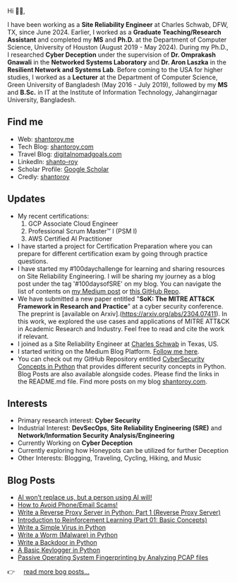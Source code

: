 
Hi 👋🏻,

I have been working as a **Site Reliability Engineer** at Charles Schwab, DFW, TX, since June 2024. Earlier, I worked as a **Graduate Teaching/Research Assistant** and completed my **MS** and **Ph.D.** at the Department of Computer Science, University of Houston (August 2019 - May 2024). During my Ph.D., I researched **Cyber Deception** under the supervision of **Dr. Omprakash Gnawali** in the **Networked Systems Laboratory** and **Dr. Aron Laszka** in the **Resilient Network and Systems Lab**. Before coming to the USA for higher studies, I worked as a **Lecturer** at the Department of Computer Science, Green University of Bangladesh (May 2016 - July 2019), followed by my **MS** and **B.Sc.** in IT at the Institute of Information Technology, Jahangirnagar University, Bangladesh.

## Find me

- Web: [shantoroy.me][2]
- Tech Blog: [shantoroy.com][3]
- Travel Blog: [digitalnomadgoals.com](https://digitalnomadgoals.com/)
- LinkedIn: [shanto-roy][4]
- Scholar Profile: [Google Scholar](https://scholar.google.com/citations?user=OMGYMbwAAAAJ&hl=en)
- Credly: [shantoroy](https://www.credly.com/users/shantoroy)

## Updates
- My recent certifications:
  1. GCP Associate Cloud Engineer
  2. Professional Scrum Master™ I (PSM I)
  3. AWS Certified AI Practitioner
- I have started a project for Certification Preparation where you can prepare for different certification exam by going through practice questions.
- I have started my #100daychallenge for learning and sharing resources on Site Reliability Engineering. I will be sharing my journey as a blog post under the tag '#100daysofSRE' on my blog. You can navigate the list of contents on [my Medium post](https://medium.com/@shantoroy/learning-about-site-reliability-engineering-with-the-100daysofsre-challenge-66380323c0d1) or [this GitHub Repo](https://www.google.com/url?q=https%3A%2F%2Fgithub.com%2Fshantoroy%2Fsite-reliability-engineering-101&sa=D). 
- We have submitted a new paper entitled "**SoK: The MITRE ATT&CK Framework in Research and Practice**" at a cyber security conference. The preprint is [available on Arxiv].(https://arxiv.org/abs/2304.07411). In this work, we explored the use cases and applications of MITRE ATT&CK in Academic Research and Industry. Feel free to read and cite the work if relevant.
- I joined as a Site Reliability Engineer at [Charles Schwab](https://www.schwab.com/) in Texas, US.
- I started writing on the Medium Blog Platform. [Follow me here](https://medium.com/@shantoroy). 
- You can check out my GitHub Repository entitled [CyberSecurity Concepts in Python](https://github.com/shantoroy/intro-2-cybersecurity-in-python) that provides different security concepts in Python. Blog Posts are also available alongside codes. Please find the links in the README.md file. Find more posts on my blog [shantoroy.com](https://shantoroy.com/).


## Interests
- Primary research interest: **Cyber Security**
- Industrial Interest: **DevSecOps**, **Site Reliability Engineering (SRE)** and **Network/Information Security Analysis/Engineering**
- Currently Working on **Cyber Deception**
- Currently exploring how Honeypots can be utilized for further Deception
- Other Interests: Blogging, Traveling, Cycling, Hiking, and Music


## Blog Posts
- [AI won’t replace us, but a person using AI will!](https://medium.com/@shantoroy/ai-wont-replace-us-but-a-person-using-ai-will-d73d84c665ce)
- [How to Avoid Phone/Email Scams!](https://medium.com/@shantoroy/how-to-avoid-phone-email-scams-fb7294f0701f)
- [Write a Reverse Proxy Server in Python: Part 1 (Reverse Proxy Server)](https://shantoroy.com/network/write-a-reverse-proxy-server-in-python/)
- [Introduction to Reinforcement Learning (Part 01: Basic Concepts)](https://shantoroy.com/reinforcement-learning/intro-to-reinforcement-learning-part1-basic-concepts/)
- [Write a Simple Virus in Python](https://shantoroy.com/security/write-a-virus-in-python/)
- [Write a Worm (Malware) in Python](https://shantoroy.com/security/write-a-worm-malware-in-python/)
- [Write a Backdoor in Python](https://shantoroy.com/security/simple-backdoor-using-python/)
- [A Basic Keylogger in Python](https://shantoroy.com/security/a-simple-keylogger-in-python/)
- [Passive Operating System Fingerprinting by Analyzing PCAP files](https://shantoroy.com/security/operating-system-fingerprinting/)

:point_right: &nbsp;&nbsp;&nbsp; [read more bog posts...](https://www.shantoroy.com)

[2]: https://www.shantoroy.me
[3]: https://www.shantoroy.com
[4]: https://www.linkedin.com/in/shanto-roy/
